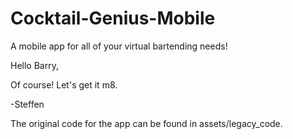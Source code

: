 # Cocktail-Genius-Mobile

A mobile app for all of your virtual bartending needs!

Hello Barry,

Of course! Let's get it m8.

-Steffen

The original code for the app can be found in assets/legacy_code.
